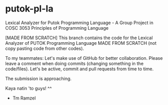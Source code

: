 # putok-pl-la
Lexical Analyzer for Putok Programming Language - A Group Project in COSC 3053 Principles of Programming Language

[MADE FROM SCRATCH]
This branch contains the code for the Lexical Analyzer of PUTOK Programming Language MADE FROM SCRATCH (not copy pasting code from other codes).

To my teammates:
Let's make use of GitHub for better collaboration.
Please leave a comment when doing commits (changing something in the code/files).
Let's be active, commit and pull requests from time to time.

The submission is approaching.

Kaya natin 'to guys! ^^
- Tm Ramzel

